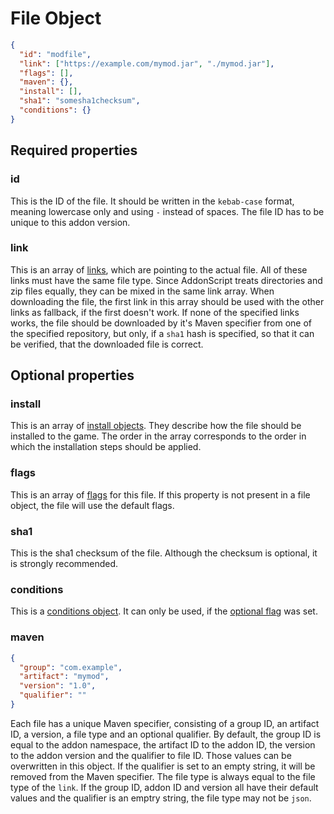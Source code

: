 # File Object

```json
{
  "id": "modfile",
  "link": ["https://example.com/mymod.jar", "./mymod.jar"],
  "flags": [],
  "maven": {},
  "install": [],
  "sha1": "somesha1checksum",
  "conditions": {}
}
```

## Required properties

### id

This is the ID of the file.
It should be written in the `kebab-case` format, meaning lowercase only and using `-` instead of spaces.
The file ID has to be unique to this addon version.

### link

This is an array of [links](../link.md), which are pointing to the actual file. All of these links must
have the same file type. Since AddonScript treats directories and zip files equally, 
they can be mixed in the same link array. When downloading the file,
the first link in this array should be used with the other links as fallback, if the first doesn't work.
If none of the specified links works, the file should be downloaded by it's Maven
specifier from one of the specified repository, but only, if a `sha1` hash is specified, so that it can be
verified, that the downloaded file is correct.

## Optional properties

### install

This is an array of [install objects](install.md). They describe how the file should be installed to the game.
The order in the array corresponds to the order in which the installation steps should be applied.

### flags

This is an array of [flags](../flags.md) for this file. If this property is not present in a file object, the file will use the default flags.

### sha1

This is the sha1 checksum of the file. Although the checksum is optional, it is strongly recommended.

### conditions

This is a [conditions object](conditions.md). It can only be used, if the [optional flag](../flags.md) was set.

### maven

```json
{
  "group": "com.example",
  "artifact": "mymod",
  "version": "1.0",
  "qualifier": ""
}
```

Each file has a unique Maven specifier, consisting of a group ID, an artifact ID, a version, a file type and an optional qualifier.
By default, the group ID is equal to the addon namespace, the artifact ID to the addon ID, the version to the addon version and
the qualifier to file ID. Those values can be overwritten in this object. If the qualifier is set to an empty string, it will be
removed from the Maven specifier. The file type is always equal to the file type of the `link`. If the group ID, addon ID and version
all have their default values and the qualifier is an emptry string, the file type may not be `json`.
